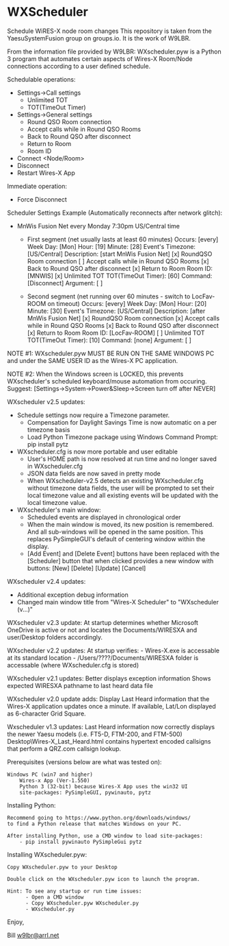 # WXScheduler
 Schedule WiRES-X node room changes
This repository is taken from the YaesuSystemFusion group on groups.io. It is the work of W9LBR.

From the information file provided by W9LBR:
WXscheduler.pyw is a Python 3 program that automates certain aspects of Wires-X Room/Node connections according
to a user defined schedule.

Schedulable operations:
  - Settings->Call settings
      - Unlimited TOT
      - TOT(TimeOut Timer)
  - Settings->General settings
      - Round QSO Room connection
      - Accept calls while in Round QSO Rooms
      - Back to Round QSO after disconnect
      - Return to Room
      - Room ID
  - Connect <Node/Room>
  - Disconnect
  - Restart Wires-X App

Immediate operation:
  - Force Disconnect

Scheduler Settings Example (Automatically reconnects after network glitch):

  - MnWis Fusion Net every Monday 7:30pm US/Central time

     - First segment (net usually lasts at least 60 minutes)
                   Occurs: [every]
                 Week Day: [Mon]
                     Hour: [19]
                   Minute: [28]
         Event's Timezone: [US/Central]
              Description: [start MnWis Fusion Net]
       [x] RoundQSO Room connection
       [ ] Accept calls while in Round QSO Rooms
       [x] Back to Round QSO after disconnect
       [x] Return to Room
	          Room ID: [MNWIS]
       [x] Unlimited TOT
       TOT(TimeOut Timer): [60]
                  Command: [Disconnect]
                 Argument: [          ]

     - Second segment (net running over 60 minutes - switch to LocFav-ROOM on timeout)
                   Occurs: [every]
                 Week Day: [Mon]
                     Hour: [20]
                   Minute: [30]
         Event's Timezone: [US/Central]
              Description: [after MnWis Fusion Net]
       [x] RoundQSO Room connection
       [x] Accept calls while in Round QSO Rooms
       [x] Back to Round QSO after disconnect
       [x] Return to Room
	          Room ID: [LocFav-ROOM]
       [ ] Unlimited TOT
       TOT(TimeOut Timer): [10]
                  Command: [none]
                 Argument: [          ]

NOTE #1: WXscheduler.pyw MUST BE RUN ON THE SAME WINDOWS PC and under the SAME USER ID as
         the Wires-X PC application.

NOTE #2: When the Windows screen is LOCKED, this prevents WXscheduler's scheduled keyboard/mouse
         automation from occuring. Suggest: [Settings->System->Power&Sleep->Screen turn off after NEVER]

WXscheduler v2.5 updates:
  - Schedule settings now require a Timezone parameter.
      - Compensation for Daylight Savings Time is now automatic on a per timezone basis
      - Load Python Timezone package using Windows Command Prompt:
                  pip install pytz
  - WXscheduler.cfg is now more portable and user editable
      - User's HOME path is now resolved at run time and no longer saved in WXscheduler.cfg
      - JSON data fields are now saved in pretty mode
      - When WXscheduler-v2.5 detects an existing WXscheduler.cfg without timezone data fields,
        the user will be prompted to set their local timezone value and all existing events will
	be updated with the local timezone value.
  - WXscheduler's main window:
      - Scheduled events are displayed in chronological order
      - When the main window is moved, its new position is remembered. And all sub-windows
          will be opened in the same position. This replaces PySimpleGUI's default of centering
	  window within the display.
      - [Add Event] and [Delete Event] buttons have been replaced with the [Scheduler] button that
          when clicked provides a new window with buttons: [New] [Delete] [Update] [Cancel]

WXscheduler v2.4 updates:
  - Additional exception debug information
  - Changed main window title from "Wires-X Scheduler" to "WXscheduler (v...)"

WXscheduler v2.3 update:
  At startup determines whether Microsoft OneDrive is active or not and locates
  the Documents/WIRESXA and user/Desktop folders accordingly.

WXscheduler v2.2 updates:
  At startup verifies:
    - Wires-X.exe is accessable at its standard location
    - /Users/????/Documents/WIRESXA folder is accessable (where WXscheduler.cfg is stored)

WXscheduler v2.1 updates:
  Better displays exception information
  Shows expected WIRESXA pathname to last heard data file 

WXscheduler v2.0 update adds:
  Display Last Heard information that the Wires-X application updates once a minute.
  If available, Lat/Lon displayed as 6-character Grid Square.

Wxscheduler v1.3 updates:
  Last Heard information now correctly displays the newer Yaesu models
       (i.e. FT5-D, FTM-200, and FTM-500)
  Desktop\Wires-X_Last_Heard.html contains hypertext encoded callsigns
       that perform a QRZ.com callsign lookup.

Prerequisites (versions below are what was tested on):

    Windows PC (win7 and higher)
        Wires-x App (Ver-1.550)
        Python 3 (32-bit) because Wires-X App uses the win32 UI
        site-packages: PySimpleGUI, pywinauto, pytz

Installing Python:

    Recommend going to https://www.python.org/downloads/windows/
    to find a Python release that matches Windows on your PC.

    After installing Python, use a CMD window to load site-packages:
        - pip install pywinauto PySimpleGui pytz

Installing WXscheduler.pyw:

    Copy WXscheduler.pyw to your Desktop

    Double click on the WXscheduler.pyw icon to launch the program.

    Hint: To see any startup or run time issues:
          - Open a CMD window
          - Copy WXscheduler.pyw WXscheduler.py
          - WXscheduler.py

Enjoy,

Bill
w9lbr@arrl.net
